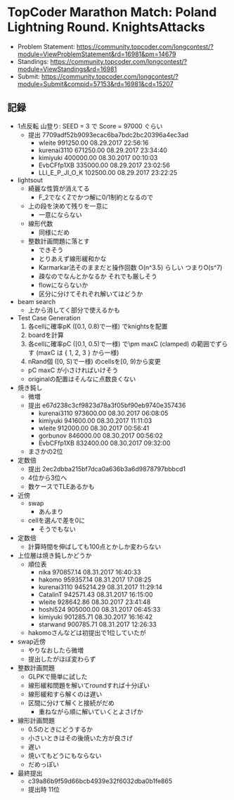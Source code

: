 # TopCoder Marathon Match: Poland Lightning Round. KnightsAttacks

-   Problem Statement: <https://community.topcoder.com/longcontest/?module=ViewProblemStatement&rd=16981&pm=14679>
-   Standings: <https://community.topcoder.com/longcontest/?module=ViewStandings&rd=16981>
-   Submit: <https://community.topcoder.com/longcontest/?module=Submit&compid=57153&rd=16981&cd=15207>

## 記録

-   1点反転 山登り: SEED = 3 で Score = 97000 ぐらい
    -   提出 7709adf52b9093ecac6ba7bdc2bc20396a4ec3ad
        -   wleite 	991250.00 	08.29.2017 22:56:16
        -   kurenai3110 	671250.00 	08.29.2017 23:34:40
        -   kimiyuki 	400000.00 	08.30.2017 00:10:03
        -   EvbCFfp1XB 	335000.00 	08.29.2017 23:02:56
        -   LLI_E_P_JI_O_K 	102500.00 	08.29.2017 23:22:25
-   lightsout
    -   綺麗な性質が消えてる
        -   F_2でなくZでかつ解に0/1制約となるので
    -   上の段を決めて残りを一意に
        -   一意にならない
    -   線形代数
        -   同様にだめ
    -   整数計画問題に落とす
        -   できそう
        -   とりあえず線形緩和かな
        -   Karmarkar法そのままだと操作回数 O(n^3.5) らしい つまりO(s^7)
        -   疎なのでなんとかなるか それでも厳しそう
        -   flowにならないか
        -   区分に分けてそれぞれ解いてはどうか
-   beam search
    -   上から消してく部分で使えるかも
-   Test Case Generation
    1.  各cellに確率pK ([0.1, 0.8)で一様) でknightsを配置
    2.  boardを計算
    3.  各cellに確率pC ([0.1, 0.5)で一様) で\pm maxC (clamped) の範囲でずらす (maxC は { 1, 2, 3 } から一様)
    4.  nRand個 ([0, S)で一様) のcellsを[0, 9)から変更
    -   pC maxC が小さければいけそう
    -   originalの配置はそんなに点数良くない
-   焼き鈍し
    -   微増
    -   提出 e67d238c3cf9823d78a3f05bf90eb9740e357436
        -   kurenai3110 	973600.00 	08.30.2017 06:08:05
        -   kimiyuki 	941600.00 	08.30.2017 11:11:03
        -   wleite 	912000.00 	08.30.2017 00:56:41
        -   gorbunov 	846000.00 	08.30.2017 00:56:02
        -   EvbCFfp1XB 	832400.00 	08.30.2017 09:32:00
    -   まさかの2位
-   定数倍
    -   提出 2ec2dbba215bf7dca0a636b3a6d9878797bbbcd1
    -   4位から3位へ
    -   数ケースでTLEあるかも
-   近傍
    -   swap
        -   あんまり
    -   cellを選んで差を0に
        -   そうでもない
-   定数倍
    -   計算時間を伸ばしても100点とかしか変わらない
-   上位層は焼き鈍しかどうか
    -   順位表
        -   nika	970857.14	08.31.2017 16:40:33
        -   hakomo	959357.14	08.31.2017 17:08:25
        -   kurenai3110	945214.29	08.31.2017 11:29:14
        -   CatalinT	942571.43	08.31.2017 16:15:00
        -   wleite	928642.86	08.30.2017 23:41:48
        -   hoshi524	905000.00	08.31.2017 06:45:33
        -   kimiyuki	901285.71	08.30.2017 16:16:42
        -   starwand	900785.71	08.31.2017 12:26:33
    -   hakomoさんなどは初提出で1位していたが
-   swap近傍
    -   やりなおしたら微増
    -   提出したがほぼ変わらず
-   整数計画問題
    -   GLPKで簡単に試した
    -   線形緩和問題を解いてroundすれば十分ぽい
    -   線形緩和すら解くのは遅い
    -   区間に分けて解くと接続がだめ
        -   重ねながら順に解いていくとよさげか
-   線形計画問題
    -   0.5のときにどうするか
    -   小さいときはその後焼いた方が良さげ
    -   遅い
    -   焼いてもどうにもならない
    -   だめっぽい
-   最終提出
    -   c39a86b9f59d66bcb4939e32f6032dba0b1fe865
    -   提出時 11位
